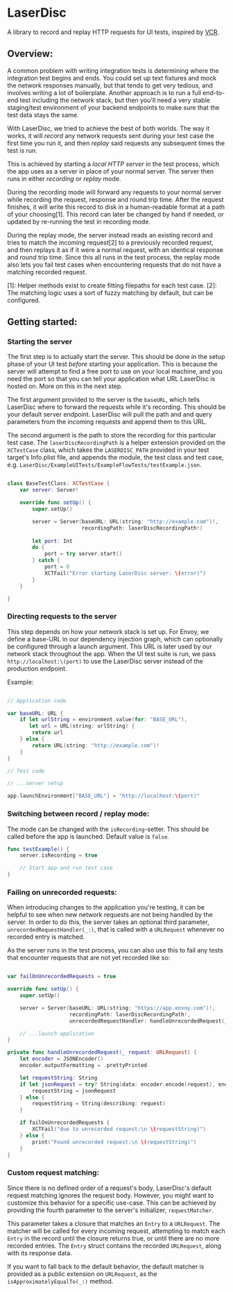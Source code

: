 # LaserDisc

A library to record and replay HTTP requests for UI tests, inspired by [VCR](https://github.com/vcr/vcr).


## Overview:

A common problem with writing integration tests is determining where the integration test begins and ends. You could set up text fixtures and mock the network responses manually, but that tends to get very tedious, and involves writing a lot of boilerplate. Another approach is to run a full end-to-end test including the network stack, but then you'll need a very stable staging/test environment of your backend endpoints to make sure that the test data stays the same.

With LaserDisc, we tried to achieve the best of both worlds. The way it works, it will _record_ any network requests sent during your test case the first time you run it, and then _replay_ said requests any subsequent times the test is run. 

This is achieved by starting a _local HTTP server_ in the test process, which the app uses as a server in place of your normal server. The server then runs in either _recording_ or _replay_ mode. 

During the recording mode will forward any requests to your normal server while recording the request, response and round trip time. After the request finishes, it will write this record to disk in a human-readable format at a path of your choosing[1]. This record can later be changed by hand if needed, or updated by re-running the test in recording mode.

During the replay mode, the server instead reads an existing record and tries to match the incoming request[2] to a previously recorded request, and then replays it as if it were a normal request, with an identical response and round trip time. Since this all runs in the test process, the replay mode also lets you fail test cases when encountering requests that do not have a matching recorded request.

[1]: Helper methods exist to create fitting filepaths for each test case.
[2]: The matching logic uses a sort of fuzzy matching by default, but can be configured.

## Getting started:

### Starting the server

The first step is to actually start the server. This should be done in the setup phase of your UI test _before_ starting your application. This is because the server will attempt to find a free port to use on your local machine, and you need the port so that you can tell your application what URL LaserDisc is hosted on. More on this in the next step.

The first argument provided to the server is the `baseURL`, which tells LaserDisc where to forward the requests while it's recording. This should be your default server endpoint. LaserDisc will pull the path and and query parameters from the incoming requests and append them to this URL.

The second argument is the path to store the recording for this particular test case. The `laserDiscRecordingPath` is a helper extension provided on the `XCTestCase` class, which takes the `LASERDISC_PATH` provided in your test target's Info.plist file, and appends the module, the test class and test case, e.g. `LaserDisc/ExampleUITests/ExampleFlowTests/testExample.json`.

``` swift

class BaseTestClass: XCTestCase {
    var server: Server!

    override func setUp() {
        super.setUp()

        server = Server(baseURL: URL(string: "http://example.com")!,
                        recordingPath: laserDiscRecordingPath!)
        
        let port: Int
        do {
            port = try server.start()
        } catch {
            port = 0
            XCTFail("Error starting LaserDisc server: \(error)")
        }
    }

}

```

### Directing requests to the server

This step depends on how your network stack is set up. For Envoy, we define a base-URL in our dependency injection graph, which can optionally be configured through a launch argument. This URL is later used by our network stack throughout the app. When the UI test suite is run, we pass `http://localhost:\(port)` to use the LaserDisc server instead of the production endpoint.

Example:

``` swift

// Application code

var baseURL: URL {
    if let urlString = environment.value(for: "BASE_URL"),
       let url = URL(string: urlString) {
        return url
    } else {
        return URL(string: "http://example.com")!
    }
}

// Test code

// ...server setup

app.launchEnvironment["BASE_URL"] = "http://localhost:\(port)"

```

### Switching between record / replay mode:

The mode can be changed with the `isRecording`-setter. This should be called before the app is launched. Default value is `false`.

``` swift
func testExample() {
    server.isRecording = true

    // Start app and run test case
}
```

### Failing on unrecorded requests:

When introducing changes to the application you're testing, it can be helpful to see when new network requests are not being handled by the server. In order to do this, the server takes an optional third parameter, `unrecordedRequestHandler(_:)`, that is called with a `URLRequest` whenever no recorded entry is matched. 

As the server runs in the test process, you can also use this to fail any tests that encounter requests that are not yet recorded like so:

``` swift

var failOnUnrecordedRequests = true

override func setUp() {
    super.setUp()

    server = Server(baseURL: URL(string: "https://app.envoy.com")!,
                    recordingPath: laserDiscRecordingPath!,
                    unrecordedRequestHandler: handleUnrecordedRequest(_:))

    // ...launch application
}

private func handleUnrecordedRequest(_ request: URLRequest) {
    let encoder = JSONEncoder()
    encoder.outputFormatting = .prettyPrinted

    let requestString: String
    if let jsonRequest = try? String(data: encoder.encode(request), encoding: .utf8) {
        requestString = jsonRequest
    } else {
        requestString = String(describing: request)
    }

    if failOnUnrecordedRequests {
        XCTFail("due to unrecorded request:\n \(requestString)")
    } else {
        print("Found unrecorded request:\n \(requestString)")
    }
}


```

### Custom request matching:

Since there is no defined order of a request's body, LaserDisc's default request matching ignores the request body. However, you might want to customize this behavior for a specific use-case. This can be achieved by providing the fourth parameter to the server's initializer, `requestMatcher`. 

This parameter takes a closure that matches an `Entry` to a `URLRequest`. The matcher will be called for every incoming request, attempting to match each `Entry` in the record until the closure returns true, or until there are no more recorded entries. The `Entry` struct contains the recorded `URLRequest`, along with its response data.

If you want to fall back to the default behavior, the default matcher is provided as a public extension on `URLRequest`, as the `isApproximatelyEqualTo(_:)` method.
